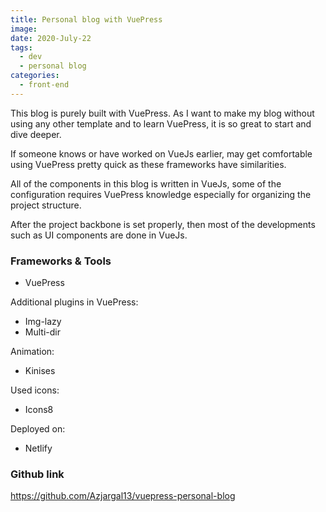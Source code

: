 ```yaml
---
title: Personal blog with VuePress
image: 
date: 2020-July-22
tags: 
  - dev
  - personal blog
categories:
  - front-end
--- 
```


This blog is purely built with VuePress. 
 As I want to make my blog without using any other template and to learn VuePress, it is so great to start and dive deeper.

If someone knows or have worked on VueJs earlier, may get comfortable using VuePress pretty quick as these frameworks have similarities.

All of the components in this blog is written in VueJs, some of the configuration requires VuePress knowledge especially for organizing the project structure.

After the project backbone is set properly, then most of the developments such as UI components are done in VueJs.


### Frameworks & Tools
- VuePress
  
Additional plugins in VuePress:
- Img-lazy
- Multi-dir

Animation:
- Kinises

Used icons:
- Icons8

Deployed on:
- Netlify

### Github link
<https://github.com/Azjargal13/vuepress-personal-blog>